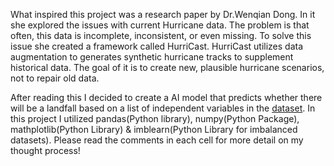 What inspired this project was a research paper by Dr.Wenqian Dong.
In it she explored the issues with current Hurricane data. The problem is that often, this data is incomplete, inconsistent, or even missing.
To solve this issue she created a framework called HurriCast. 
HurriCast utilizes data augmentation to generates synthetic hurricane tracks to supplement historical data. 
The goal of it is to create new, plausible hurricane scenarios, not to repair old data. 

After reading this I decided to create a AI model that predicts whether there will be a landfall based on a list of independent variables in the [dataset]([url](https://www.kaggle.com/datasets/noaa/hurricane-database?select=atlantic.csv)).
In this project I utilized pandas(Python library), numpy(Python Package), mathplotlib(Python Library) & imblearn(Python Library for imbalanced datasets).
Please read the comments in each cell for more detail on my thought process!
